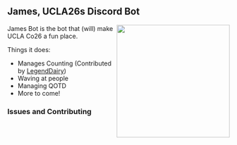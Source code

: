 
## James, UCLA26s Discord Bot  

<img  align="right"  src="https://media.discordapp.net/attachments/818229925517590561/967870109651718164/james.png"  width="256px">

James Bot is the bot that (will) make UCLA Co26 a fun place.

Things it does:
 - Manages Counting (Contributed by [LegendDairy](https://github.com/leonlenk))
 - Waving at people
 - Managing QOTD
 - More to come!

### Issues and Contributing

